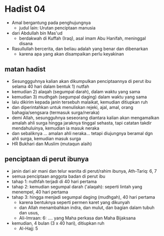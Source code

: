 # Hadist 04
* Amal bergantung pada penghujungnya
  * judul lain: Urutan penciptaan manusia
* dari Abdullah bin Mas'ud
  * berdakwah di Kuffah (Iraq), asal imam Abu Hanifah, meninggal disana
* Rasullullah bercerita, dan beliau adalah yang benar dan dibenarkan
  * karena apa yang akan disampaikan perlu keyakinan

## matan hadist
* Sesunggguhnya kalian akan dikumpulkan penciptaannya di perut ibu selama 40 hari dalam bentuk 1) nutfah
* kemudian 2) alaqah (segumpal darah), dalam waktu yang sama
* kemudian 3) mudhgah (segumpal daging) dalam waktu yang sama
* lalu dikirim kepada janin tersebuh malaikat, 
  kemudian ditiupkan ruh
* dan diperintahkan untuk menuliskan rejeki, ajal, amal, orang bahagia/sengsara (termasuk surga/neraka)
* demi Allah, sesungguhnya seseorang diantara kalian akan mengamalkan amalah ahli surga hingga jaraknya tinggal sehasta, tapi catatan takdir mendahuluinya, kemudian ia masuk neraka
* dan sebaliknya ... amalan ahli neraka... tetapi diujungnya beramal dgn ahli surga, kemudian masuk surga
* HR Bukhari dan Muslim (mutaqun alaih)

## penciptaan di perut ibunya
* janin dari air mani dan telur wanita di perut/rahim ibunya, Ath-Tariq: 6, 7
* semua penciptaan anggota badan di perut ibu
* tahap 1: nuthfah terjadi di 40 hari pertama
* tahap 2: kemudian segumpal darah ('alaqah): seperti lintah yang menempel, 40 hari pertama
* tahap 3: hingga menjadi segumpal daging (mudhgah), 40 hari pertama
  * karena bentuknya seperti permen karet yang dikunyah
  * dan Allah menambahkan indra, dan mulut, dan bagian dalam tubuh dan usus,
  * Ali-Imraan: 6: .... yang Maha perkasa dan Maha Bijaksana
* kemudian, 4 bulan (3 x 40 hari), ditiupkan ruh
  * Al-Hajj: 5
  
